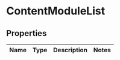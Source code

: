 
# ContentModuleList

## Properties
Name | Type | Description | Notes
------------ | ------------- | ------------- | -------------



